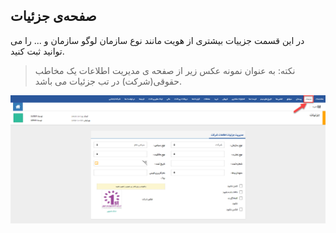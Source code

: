 ﻿##  صفحه‌ی جزئیات 



در این قسمت جزییات بیشتری از هویت مانند نوع سازمان لوگو سازمان و ...  را می توانید ثبت کنید.

> نکته: به عنوان نمونه عکس زیر از صفحه ی مدیریت اطلاعات یک مخاطب حقوقی(شرکت) در تب جزئیات می باشد. 

![](Details.png)

